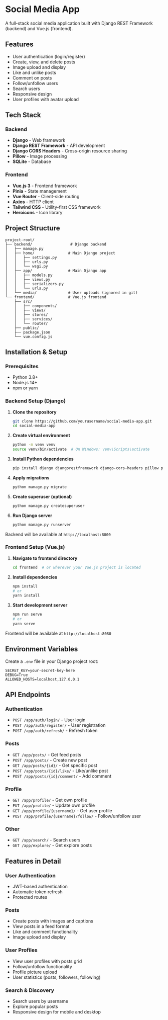 # Social Media App

A full-stack social media application built with Django REST Framework (backend) and Vue.js (frontend).

## Features

- User authentication (login/register)
- Create, view, and delete posts
- Image upload and display
- Like and unlike posts
- Comment on posts
- Follow/unfollow users
- Search users
- Responsive design
- User profiles with avatar upload

## Tech Stack

### Backend
- **Django** - Web framework
- **Django REST Framework** - API development
- **Django CORS Headers** - Cross-origin resource sharing
- **Pillow** - Image processing
- **SQLite** - Database 

### Frontend
- **Vue.js 3** - Frontend framework
- **Pinia** - State management
- **Vue Router** - Client-side routing
- **Axios** - HTTP client
- **Tailwind CSS** - Utility-first CSS framework
- **Heroicons** - Icon library

## Project Structure

```
project-root/
├── backend/                 # Django backend
│   ├── manage.py
│   ├── home/               # Main Django project
│   │   ├── settings.py
│   │   ├── urls.py
│   │   └── wsgi.py
│   ├── app/                # Main Django app
│   │   ├── models.py
│   │   ├── views.py
│   │   ├── serializers.py
│   │   └── urls.py
│   └── media/              # User uploads (ignored in git)
└── frontend/               # Vue.js frontend
    ├── src/
    │   ├── components/
    │   ├── views/
    │   ├── stores/
    │   ├── services/
    │   └── router/
    ├── public/
    ├── package.json
    └── vue.config.js
```

## Installation & Setup

### Prerequisites
- Python 3.8+
- Node.js 14+
- npm or yarn

### Backend Setup (Django)

1. **Clone the repository**
   ```bash
   git clone https://github.com/yourusername/social-media-app.git
   cd social-media-app
   ```

2. **Create virtual environment**
   ```bash
   python -m venv venv
   source venv/bin/activate  # On Windows: venv\Scripts\activate
   ```

3. **Install Python dependencies**
   ```bash
   pip install django djangorestframework django-cors-headers pillow python-decouple
   ```

4. **Apply migrations**
   ```bash
   python manage.py migrate
   ```

5. **Create superuser (optional)**
   ```bash
   python manage.py createsuperuser
   ```

6. **Run Django server**
   ```bash
   python manage.py runserver
   ```

Backend will be available at `http://localhost:8000`

### Frontend Setup (Vue.js)

1. **Navigate to frontend directory**
   ```bash
   cd frontend  # or wherever your Vue.js project is located
   ```

2. **Install dependencies**
   ```bash
   npm install
   # or
   yarn install
   ```

3. **Start development server**
   ```bash
   npm run serve
   # or
   yarn serve
   ```

Frontend will be available at `http://localhost:8080`

## Environment Variables

Create a `.env` file in your Django project root:

```env
SECRET_KEY=your-secret-key-here
DEBUG=True
ALLOWED_HOSTS=localhost,127.0.0.1
```

## API Endpoints

### Authentication
- `POST /app/auth/login/` - User login
- `POST /app/auth/register/` - User registration
- `POST /app/auth/refresh/` - Refresh token

### Posts
- `GET /app/posts/` - Get feed posts
- `POST /app/posts/` - Create new post
- `GET /app/posts/{id}/` - Get specific post
- `POST /app/posts/{id}/like/` - Like/unlike post
- `POST /app/posts/{id}/comment/` - Add comment

### Profile
- `GET /app/profile/` - Get own profile
- `PUT /app/profile/` - Update own profile
- `GET /app/profile/{username}/` - Get user profile
- `POST /app/profile/{username}/follow/` - Follow/unfollow user

### Other
- `GET /app/search/` - Search users
- `GET /app/explore/` - Get explore posts

## Features in Detail

### User Authentication
- JWT-based authentication
- Automatic token refresh
- Protected routes

### Posts
- Create posts with images and captions
- View posts in a feed format
- Like and comment functionality
- Image upload and display

### User Profiles
- View user profiles with posts grid
- Follow/unfollow functionality
- Profile picture upload
- User statistics (posts, followers, following)

### Search & Discovery
- Search users by username
- Explore popular posts
- Responsive design for mobile and desktop
